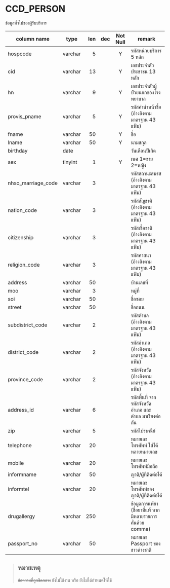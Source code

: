 # CCD_PERSON
ข้อมูลทั่วไปของผู้รับบริการ

| column name        | type    |  len | dec | Not Null | remark                                                       |
| ------------------ | ------- | ---: | --- | :------: | ------------------------------------------------------------ |
| hospcode           | varchar |    5 |     |    Y     | รหัสหน่วยบริการ 5 หลัก                                       |
| cid                | varchar |   13 |     |    Y     | เลขประจำตัวประชาชน 13 หลัก                                   |
| hn                 | varchar |    9 |     |    Y     | เลขประจำตัวผู้ป่วยนอกของโรงพยาบาล                            |
| provis_pname       | varchar |    5 |     |    Y     | รหัสคำนำหน้าชื่อ (อ้างอิงตามมาตรฐาน 43 แฟ้ม)                 |
| fname              | varchar |   50 |     |    Y     | ชื่อ                                                         |
| lname              | varchar |   50 |     |    Y     | นามสกุล                                                      |
| birthday           | date    |      |     |          | วันเดือนปีเกิด                                               |
| sex                | tinyint |    1 |     |    Y     | เพศ 1=ชาย 2=หญิง                                             |
| nhso_marriage_code | varchar |    3 |     |          | รหัสสถานะสมรส (อ้างอิงตามมาตรฐาน 43 แฟ้ม)                    |
| nation_code        | varchar |    3 |     |          | รหัสสัญชาติ (อ้างอิงตามมาตรฐาน 43 แฟ้ม)                      |
| citizenship        | varchar |    3 |     |          | รหัสเชื้อชาติ (อ้างอิงตามมาตรฐาน 43 แฟ้ม)                    |
| religion_code      | varchar |    3 |     |          | รหัสศาสนา (อ้างอิงตามมาตรฐาน 43 แฟ้ม)                        |
| address            | varchar |   50 |     |          | บ้านเลขที่                                                   |
| moo                | varchar |    3 |     |          | หมู่ที่                                                      |
| soi                | varchar |   50 |     |          | ชื่อซอย                                                      |
| street             | varchar |   50 |     |          | ชื่อถนน                                                      |
| subdistrict_code   | varchar |    2 |     |          | รหัสตำบล (อ้างอิงตามมาตรฐาน 43 แฟ้ม)                         |
| district_code      | varchar |    2 |     |          | รหัสอำเภอ (อ้างอิงตามมาตรฐาน 43 แฟ้ม)                        |
| province_code      | varchar |    2 |     |          | รหัสจังหวัด (อ้างอิงตามมาตรฐาน 43 แฟ้ม)                      |
| address_id         | varchar |    6 |     |          | รหัสพื้นที่ จากรหัสจังหวัด อำเภอ และ ตำบล มาเรียงต่อกัน      |
| zip                | varchar |    5 |     |          | รหัสไปรษณีย์                                                 |
| telephone          | varchar |   20 |     |          | หมายเลขโทรศัพท์ ใส่ได้หลายหมายเลข                            |
| mobile             | varchar |   20 |     |          | หมายเลขโทรศัพท์มือถือ                                        |
| informname         | varchar |   50 |     |          | ญาติ/ผู้ที่ติดต่อได้                                         |
| informtel          | varchar |   20 |     |          | หมายเลขโทรศัพท์ของญาติ/ผู้ที่ติดต่อได้                       |
| drugallergy        | varchar |  250 |     |          | ข้อมูลการแพ้ยา (ชื่อยาที่แพ้ หากมีหลายรายการ คั่นด้วย comma) |
| passport_no        | varchar |   50 |     |          | หมายเลข Passport ของชาวต่างชาติ                              |

> ## หมายเหตุ
> ~~ข้อความที่ถูกขีดกลาง~~ ยังไม่ใช้งาน หรือ ยังไม่ได้กำหนดให้ใช้